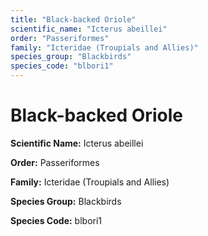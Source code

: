 ```yaml
---
title: "Black-backed Oriole"
scientific_name: "Icterus abeillei"
order: "Passeriformes"
family: "Icteridae (Troupials and Allies)"
species_group: "Blackbirds"
species_code: "blbori1"
---
```


# Black-backed Oriole

**Scientific Name:** Icterus abeillei

**Order:** Passeriformes

**Family:** Icteridae (Troupials and Allies)

**Species Group:** Blackbirds

**Species Code:** blbori1
